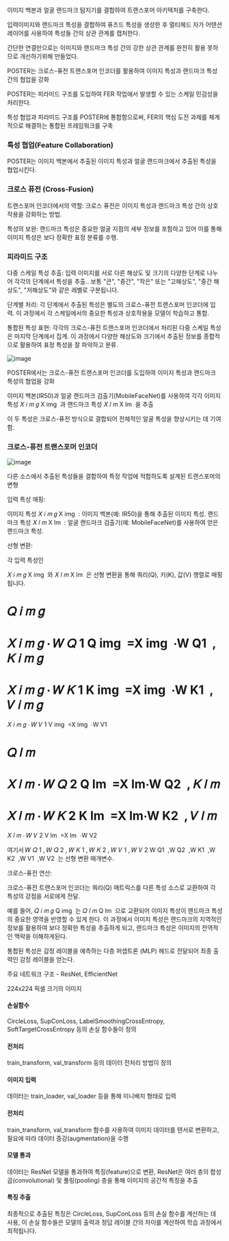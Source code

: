 이미지 백본과 얼굴 랜드마크 탐지기를 결합하여 트랜스포머 아키텍처를 구축한다.

입력이미지와 랜드마크 특성을 결합하여 퓨즈드 특성을 생성한 후 멀티헤드 자가 어텐션 레이어를 사용하여 특성들 간의 상관 관계를 캡처한다.

간단한 연결만으로는 이미지와 랜드마크 특성 간의 강한 상관 관계를 완전히 활용 못하므로 개선하기위해 만들었다.

POSTER는 크로스-퓨전 트랜스포머 인코더를 활용하여 이미지 특성과 랜드마크 특성 간의 협업을 강화

POSTER는 피라미드 구조를 도입하여 FER 작업에서 발생할 수 있는 스케일 민감성을 처리한다.


특성 협업과 피라미드 구조를 POSTER에 통합함으로써, FER의 핵심 도전 과제를 체계적으로 해결하는 통합된 프레임워크를 구축


### 특성 협업(Feature Collaboration)

POSTER는 이미지 백본에서 추출된 이미지 특성과 얼굴 랜드마크에서 추출된 특성을 협업시킨다.

### 크로스 퓨전 (Cross-Fusion)

트랜스포머 인코더에서의 역할: 크로스 퓨전은 이미지 특성과 랜드마크 특성 간의 상호작용을 강화하는 방법.

특성의 보완: 랜드마크 특성은 중요한 얼굴 지점의 세부 정보를 포함하고 있어 이를 통해 이미지 특성은 보다 정확한 표정 분류를 수행.


### 피라미드 구조

다중 스케일 특성 추출: 입력 이미지를 서로 다른 해상도 및 크기의 다양한 단계로 나누어 각각의 단계에서 특성을 추출.. 보통 "큰", "중간", "작은" 또는 "고해상도", "중간 해상도", "저해상도"와 같은 레벨로 구분됩니다.

단계별 처리: 각 단계에서 추출된 특성은 별도의 크로스-퓨전 트랜스포머 인코더에 입력.
이 과정에서 각 스케일에서의 중요한 특성과 상호작용을 모델이 학습하고 통합.

통합된 특성 표현: 각각의 크로스-퓨전 트랜스포머 인코더에서 처리된 다중 스케일 특성은 마지막 단계에서 집계.
이 과정에서 다양한 해상도와 크기에서 추출된 정보를 종합적으로 활용하여 표정 특성을 잘 파악하고 분류.


![image](https://github.com/YeoungJun0508/Poster/assets/145903037/5c5167ab-8ad7-4e0c-8970-d35f01786e8b)


POSTER에서는 크로스-퓨전 트랜스포머 인코더를 도입하여 이미지 특성과 랜드마크 특성의 협업을 강화


이미지 백본(IR50)과 얼굴 랜드마크 검출기(MobileFaceNet)를 사용하여 각각 이미지 특성 
𝑋
𝑖
𝑚
𝑔
X 
img
​
 과 랜드마크 특성 
𝑋
𝑙
𝑚
X 
lm
​
 을 추출



이 두 특성은 크로스-퓨전 방식으로 결합되어 전체적인 얼굴 특성을 향상시키는 데 기여함.





### 크로스-퓨전 트랜스포머 인코더 


![image](https://github.com/YeoungJun0508/Poster/assets/145903037/4250dd7a-86fa-4526-8cb5-e88385e2c284)


다른 소스에서 추출된 특성들을 결합하여 특정 작업에 적합하도록 설계된 트랜스포머의 변형




입력 특성 매핑:

이미지 특성 
𝑋
𝑖
𝑚
𝑔
X 
img
​
 : 이미지 백본(예: IR50)을 통해 추출된 이미지 특성.
랜드마크 특성 
𝑋
𝑙
𝑚
X 
lm
​
 : 얼굴 랜드마크 검출기(예: MobileFaceNet)를 사용하여 얻은 랜드마크 특성.



선형 변환:

각 입력 특성인 

𝑋
𝑖
𝑚
𝑔
X 
img
​
 와 
𝑋
𝑙
𝑚
X 
lm
​
 은 선형 변환을 통해 쿼리(Q), 키(K), 값(V) 행렬로 매핑됩니다.
 
𝑄
𝑖
𝑚
𝑔
=
𝑋
𝑖
𝑚
𝑔
⋅
𝑊
𝑄
1
Q 
img
​
 =X 
img
​
 ⋅W 
Q1
​
 , 
𝐾
𝑖
𝑚
𝑔
=
𝑋
𝑖
𝑚
𝑔
⋅
𝑊
𝐾
1
K 
img
​
 =X 
img
​
 ⋅W 
K1
​
 , 
𝑉
𝑖
𝑚
𝑔
=
𝑋
𝑖
𝑚
𝑔
⋅
𝑊
𝑉
1
V 
img
​
 =X 
img
​
 ⋅W 
V1
​
 
𝑄
𝑙
𝑚
=
𝑋
𝑙
𝑚
⋅
𝑊
𝑄
2
Q 
lm
​
 =X 
lm
​
 ⋅W 
Q2
​
 , 
𝐾
𝑙
𝑚
=
𝑋
𝑙
𝑚
⋅
𝑊
𝐾
2
K 
lm
​
 =X 
lm
​
 ⋅W 
K2
​
 , 
𝑉
𝑙
𝑚
=
𝑋
𝑙
𝑚
⋅
𝑊
𝑉
2
V 
lm
​
 =X 
lm
​
 ⋅W 
V2
​
 
여기서 
𝑊
𝑄
1
,
𝑊
𝑄
2
,
𝑊
𝐾
1
,
𝑊
𝐾
2
,
𝑊
𝑉
1
,
𝑊
𝑉
2
W 
Q1
​
 ,W 
Q2
​
 ,W 
K1
​
 ,W 
K2
​
 ,W 
V1
​
 ,W 
V2
​
 는 선형 변환 매개변수.


 
크로스-퓨전 연산:

크로스-퓨전 트랜스포머 인코더는 쿼리(Q) 매트릭스를 다른 특성 소스로 교환하여 각 특성의 강점을 서로에게 전달.

예를 들어, 
𝑄
𝑖
𝑚
𝑔
Q 
img
​
 는 
𝑄
𝑙
𝑚
Q 
lm
​
 으로 교환되어 이미지 특성이 랜드마크 특성의 중요한 영역을 반영할 수 있게 한다.
이 과정에서 이미지 특성은 랜드마크의 지역적인 정보를 활용하여 보다 정확한 특성을 추출하게 되고, 랜드마크 특성은 이미지의 전역적인 맥락을 이해하게된다.


통합된 특성은 감정 레이블을 예측하는 다층 퍼셉트론 (MLP) 헤드로 전달되어 최종 출력인 감정 레이블을 얻는다.


주요 네트워크 구조 -  ResNet, EfficientNet 

224x224 픽셀 크기의 이미지


#### 손실함수
CircleLoss, SupConLoss, LabelSmoothingCrossEntropy, SoftTargetCrossEntropy 등의 손실 함수들이 정의

#### 전처리
train_transform, val_transform 등의 데이터 전처리 방법이 정의


#### 이미지 입력

데이터는 train_loader, val_loader 등을 통해 미니배치 형태로 입력
#### 전처리

train_transform, val_transform 함수를 사용하여 이미지 데이터를 텐서로 변환하고, 필요에 따라 데이터 증강(augmentation)을 수행
#### 모델 통과

데이터는 ResNet 모델을 통과하여 특징(feature)으로 변환, ResNet은 여러 층의 합성곱(convolutional) 및 풀링(pooling) 층을 통해 이미지의 공간적 특징을 추출
#### 특징 추출

최종적으로 추출된 특징은 CircleLoss, SupConLoss 등의 손실 함수를 계산하는 데 사용, 이 손실 함수들은 모델의 출력과 정답 레이블 간의 차이를 계산하여 학습 과정에서 최적됩니다.

